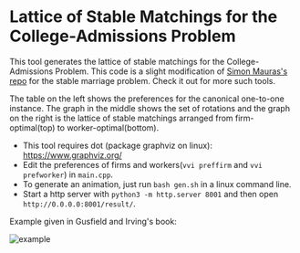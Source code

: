 # Lattice of Stable Matchings for the College-Admissions Problem

This tool generates the lattice of stable matchings for the College-Admissions Problem. This code is a slight modification of [Simon Mauras's repo](https://github.com/simon-mauras/stable-matchings/tree/master/Lattice) for the stable marriage problem. Check it out for more such tools.

The table on the left shows the preferences for the canonical one-to-one instance. The graph in the middle shows the set of rotations and the graph on the right is the lattice of stable matchings arranged from firm-optimal(top) to worker-optimal(bottom).

* This tool requires dot (package graphviz on linux): https://www.graphviz.org/
* Edit the preferences of firms and workers(`vvi preffirm` and `vvi prefworker`) in `main.cpp`. 
* To generate an animation, just run `bash gen.sh` in a linux command line.
* Start a http server with `python3 -m http.server 8001` and then open `http://0.0.0.0:8001/result/`.

Example given in Gusfield and Irving's book:


![example](https://github.com/Salil03/many-to-one-stable-matchings/assets/32109637/ed22a47a-d7d2-4005-a651-2455f84334a8)
